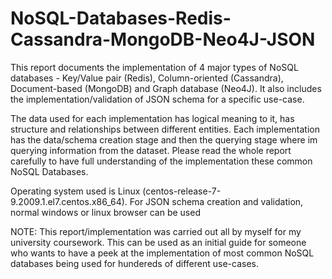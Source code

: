 # NoSQL-Databases-Redis-Cassandra-MongoDB-Neo4J-JSON
This report documents the implementation of 4 major types of NoSQL databases - Key/Value pair (Redis), Column-oriented (Cassandra), Document-based (MongoDB) and Graph database (Neo4J). It also includes the implementation/validation of JSON schema for a specific use-case.   

The data used for each implementation has logical meaning to it, has structure and relationships between different entities. Each implementation has the data/schema creation stage and then the querying stage where im querying information from the dataset. Please read the whole report carefully to have full understanding of the implementation these common NoSQL Databases. 

Operating system used is Linux (centos-release-7-9.2009.1.el7.centos.x86_64). For JSON schema creation and validation, normal windows or linux browser can be used

NOTE: This report/implementation was carried out all by myself for my university coursework. This can be used as an initial guide for someone who wants to have a peek at the implementation of most common NoSQL databases being used for hundereds of different use-cases. 

